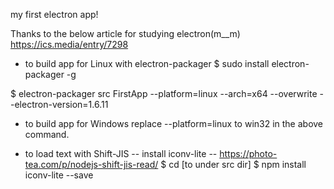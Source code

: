 my first electron app!

Thanks to the below article for studying electron(m__m)
https://ics.media/entry/7298

- to build app for Linux with electron-packager
$ sudo install electron-packager -g

$ electron-packager src FirstApp --platform=linux --arch=x64 --overwrite --electron-version=1.6.11

- to build app for Windows
replace --platform=linux to win32 in the above command.

- to load text with Shift-JIS
-- install iconv-lite
-- https://photo-tea.com/p/nodejs-shift-jis-read/
$ cd [to under src dir]
$ npm install iconv-lite --save
